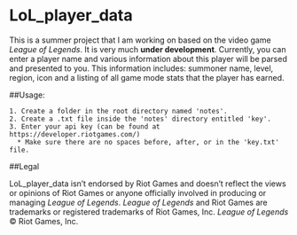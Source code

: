 LoL_player_data
===============

This is a summer project that I am working on based on the video game *League of Legends*.  It is very much **under
development**.  Currently, you can enter a player name and various information about this player will be parsed and presented to you.  This information includes: summoner name, level, region, icon and a listing of all game mode stats
that the player has earned.

##Usage:

```
1. Create a folder in the root directory named 'notes'.
2. Create a .txt file inside the 'notes' directory entitled 'key'.
3. Enter your api key (can be found at https://developer.riotgames.com/)
  * Make sure there are no spaces before, after, or in the 'key.txt' file.
```

##Legal

LoL_player_data isn’t endorsed by Riot Games and doesn’t reflect the views or opinions of Riot Games or anyone officially involved in producing or managing *League of Legends*. *League of Legends* and Riot Games are trademarks or registered trademarks of Riot Games, Inc. *League of Legends* © Riot Games, Inc.
